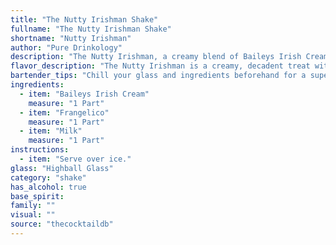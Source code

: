 ```yaml
---
title: "The Nutty Irishman Shake"
fullname: "The Nutty Irishman Shake"
shortname: "Nutty Irishman"
author: "Pure Drinkology"
description: "The Nutty Irishman, a creamy blend of Baileys Irish Cream, Frangelico, and milk, falls into the **creamy cocktail family**. It's likely a modern invention, combining popular Irish and Italian liqueurs for a rich, nutty, and decadent treat. "
flavor_description: "The Nutty Irishman is a creamy, decadent treat with a balanced sweetness.  The Baileys provides a smooth, rich Irish cream base, while the Frangelico adds a distinct hazelnut and vanilla note.  A touch of milk mellows the sweetness and adds a velvety texture, creating a comforting and luxurious experience.  Think of a warm, nutty hug in a glass. "
bartender_tips: "Chill your glass and ingredients beforehand for a super smooth, refreshing drink. Use high-quality Irish Cream and Frangelico for the best flavor. Shake vigorously with ice to ensure proper emulsification and a creamy texture.  Don't over-shake, as you want the drink to be thick, not watery. Garnish with a chocolate shavings or a sprinkle of cinnamon for an extra touch of indulgence. "
ingredients:
  - item: "Baileys Irish Cream"
    measure: "1 Part"
  - item: "Frangelico"
    measure: "1 Part"
  - item: "Milk"
    measure: "1 Part"
instructions:
  - item: "Serve over ice."
glass: "Highball Glass"
category: "shake"
has_alcohol: true
base_spirit:
family: ""
visual: ""
source: "thecocktaildb"
---
```


